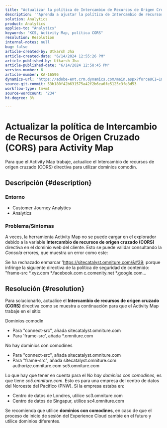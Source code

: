 ```yaml
---
title: "Actualizar la política de Intercambio de Recursos de Origen Cruzado (CORS) para Activity Map"
description: '"Aprenda a ajustar la política de Intercambio de recursos de origen cruzado para utilizar la herramienta Activity Map".'
solution: Analytics
product: Analytics
applies-to: "Analytics"
keywords: "KCS, Activity Map, política CORS"
resolution: Resolution
internal-notes: null
bug: false
article-created-by: Utkarsh Jha
article-created-date: "6/14/2024 12:55:26 PM"
article-published-by: Utkarsh Jha
article-published-date: "6/14/2024 12:58:45 PM"
version-number: 6
article-number: KA-16596
dynamics-url: "https://adobe-ent.crm.dynamics.com/main.aspx?forceUCI=1&pagetype=entityrecord&etn=knowledgearticle&id=6c7e5f5a-4d2a-ef11-840a-00224809e160"
source-git-commit: 53b180f42b631575a42f2b6ea6fe5125c3fe8d53
workflow-type: tm+mt
source-wordcount: '234'
ht-degree: 3%

---
```


# Actualizar la política de Intercambio de Recursos de Origen Cruzado (CORS) para Activity Map


Para que el Activity Map trabaje, actualice el Intercambio de recursos de origen cruzado (CORS)<b> </b>directiva para utilizar dominios comodín.

## Descripción {#description}


### <b>Entorno </b>

- Customer Journey Analytics
- Analytics




### <b>Problema/Síntomas</b>

A veces, la herramienta Activity Map no se puede cargar en el explorador debido a la variable <b>Intercambio de recursos de origen cruzado (CORS)</b> directiva en el dominio web del cliente. Esto se puede validar consultando la *Consola* errores, que muestra un error como este:

Se ha rechazado enmarcar &#39;https://sitecatalyst.omniture.com/&#39; porque infringe la siguiente directiva de la política de seguridad de contenido: &quot;frame-src \*.xyz.com \*.facebook.com c.comenity.net \*.google.com...


## Resolución {#resolution}


Para solucionarlo, actualice el <b>Intercambio de recursos de origen cruzado (CORS) </b>directiva como se muestra a continuación para que el Activity Map trabaje en el sitio:

Dominios comodín

- Para &quot;connect-src&quot;, añada sitecatalyst.omniture.com
- Para &#39;frame-src&#39;, añada \*.omniture.com


No hay dominios con comodines

- Para &quot;connect-src&quot;, añada sitecatalyst.omniture.com
- Para &quot;frame-src&quot;, añada sitecatalyst.omniture.com authorize.omniture.com sc5.omniture.com


Lo que hay que tener en cuenta para el *No hay dominios con comodines*, es que tiene *sc5.omniture.com*. Esto es para una empresa del centro de datos del Noroeste del Pacífico (PNW). Si la empresa estaba en:

- Centro de datos de Londres, utilice sc3.omniture.com
- Centro de datos de Singapur, utilice sc4.omniture.com


Se recomienda que utilice <b>dominios con comodines</b>, en caso de que el proceso de inicio de sesión del Experience Cloud cambie en el futuro y utilice dominios diferentes.
